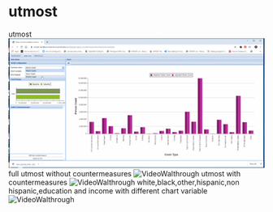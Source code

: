 # utmost
utmost
<img src='https://github.com/Ayshwaryajagadeesan/utmost/blob/implementation_export/utmost.gif' title='onlyskillsadded' width='' alt='VideoWalthrough'/>
full utmost without countermeasures
<img src='https://github.com/Ayshwaryajagadeesan/utmost/blob/implementation_export/utmost_final.gif' title='onlyskillsadded' width='' alt='VideoWalthrough'/>
utmost with countermeasures
<img src='https://github.com/Ayshwaryajagadeesan/utmost/blob/implementation_export/utmost_final1.gif' title='onlyskillsadded' width='' alt='VideoWalthrough'/>
white,black,other,hispanic,non hispanic,education and income with different chart variable
<img src='https://github.com/Ayshwaryajagadeesan/utmost/blob/implementation_export/utmost_final2.gif' title='onlyskillsadded' width='' alt='VideoWalthrough'/>
